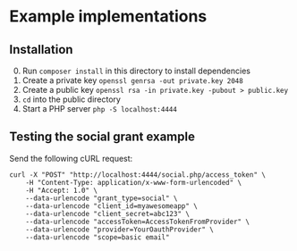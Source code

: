 # Example implementations

## Installation

0. Run `composer install` in this directory to install dependencies
0. Create a private key `openssl genrsa -out private.key 2048`
0. Create a public key `openssl rsa -in private.key -pubout > public.key`
0. `cd` into the public directory
0. Start a PHP server `php -S localhost:4444`

## Testing the social grant example

Send the following cURL request:

```
curl -X "POST" "http://localhost:4444/social.php/access_token" \
	-H "Content-Type: application/x-www-form-urlencoded" \
	-H "Accept: 1.0" \
	--data-urlencode "grant_type=social" \
	--data-urlencode "client_id=myawesomeapp" \
	--data-urlencode "client_secret=abc123" \
	--data-urlencode "accessToken=AccessTokenFromProvider" \
	--data-urlencode "provider=YourOauthProvider" \
	--data-urlencode "scope=basic email"
```
